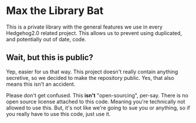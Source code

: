 # Max the Library Bat

This is a private library with the general features we use in every Hedgehog2.0 related project.
This allows us to prevent using duplicated, and potentially out of date, code.

## Wait, but this is public?

Yep, easier for us that way. This project doesn't really contain anything secretive, so we decided to make the repository
public. Yes, that also means this isn't an accident.

Please don't get confused. This **isn't** "open-sourcing", per-say. There is no open source license attached to this code.
Meaning you're technically not allowed to use this. But, it's not like we're going to sue you or anything, so if you really
have to use this code, just use it.